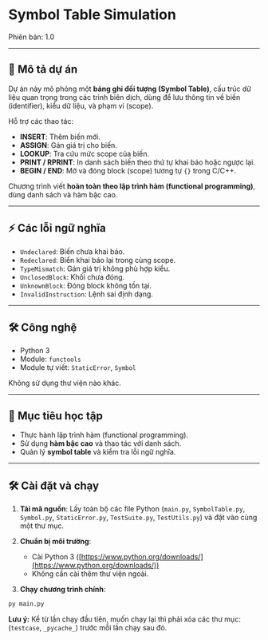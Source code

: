 # Symbol Table Simulation

Phiên bản: 1.0

---

## 📝 Mô tả dự án

Dự án này mô phỏng một **bảng ghi đối tượng (Symbol Table)**, cấu trúc dữ liệu quan trọng trong các trình biên dịch, dùng để lưu thông tin về biến (identifier), kiểu dữ liệu, và phạm vi (scope).

Hỗ trợ các thao tác:

- **INSERT**: Thêm biến mới.
- **ASSIGN**: Gán giá trị cho biến.
- **LOOKUP**: Tra cứu mức scope của biến.
- **PRINT / RPRINT**: In danh sách biến theo thứ tự khai báo hoặc ngược lại.
- **BEGIN / END**: Mở và đóng block (scope) tương tự `{}` trong C/C++.

Chương trình viết **hoàn toàn theo lập trình hàm (functional programming)**, dùng danh sách và hàm bậc cao.

---

## ⚡ Các lỗi ngữ nghĩa

- `Undeclared`: Biến chưa khai báo.
- `Redeclared`: Biến khai báo lại trong cùng scope.
- `TypeMismatch`: Gán giá trị không phù hợp kiểu.
- `UnclosedBlock`: Khối chưa đóng.
- `UnknownBlock`: Đóng block không tồn tại.
- `InvalidInstruction`: Lệnh sai định dạng.

---

## 🛠 Công nghệ

- Python 3
- Module: `functools`
- Module tự viết: `StaticError`, `Symbol`

Không sử dụng thư viện nào khác.

---

## 🌱 Mục tiêu học tập

- Thực hành lập trình hàm (functional programming).
- Sử dụng **hàm bậc cao** và thao tác với danh sách.
- Quản lý **symbol table** và kiểm tra lỗi ngữ nghĩa.

---

## 🛠 Cài đặt và chạy

1. **Tải mã nguồn**: Lấy toàn bộ các file Python (`main.py`, `SymbolTable.py`, `Symbol.py`, `StaticError.py`, `TestSuite.py`, `TestUtils.py`) và đặt vào cùng một thư mục.

2. **Chuẩn bị môi trường**:

   - Cài Python 3 ([https://www.python.org/downloads/](https://www.python.org/downloads/))
   - Không cần cài thêm thư viện ngoài.

3. **Chạy chương trình chính**:

```bash
py main.py
```

**Lưu ý:** Kể từ lần chạy đầu tiên, muốn chạy lại thì phải xóa các thư mục: (`testcase`, `_pycache_`) trước mỗi lần chạy sau đó.
